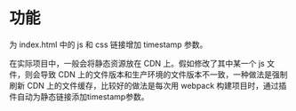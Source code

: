 # 功能

为 index.html 中的 js 和 css 链接增加 timestamp 参数。

在实际项目中，一般会将静态资源放在 CDN 上。假如修改了其中某一个 js 文件，则会导致 CDN 上的文件版本和生产环境的文件版本不一致，一种做法是强制刷新 CDN 上的文件缓存，比较好的做法是每次用 webpack 构建项目时，通过插件自动为静态链接添加timestamp参数。